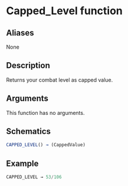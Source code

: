 # Capped_Level function

## Aliases

None

## Description

Returns your combat level as capped value.

## Arguments

This function has no arguments.

## Schematics

```js
CAPPED_LEVEL() → (CappedValue)
```

## Example

```js
CAPPED_LEVEL → 53/106
```
